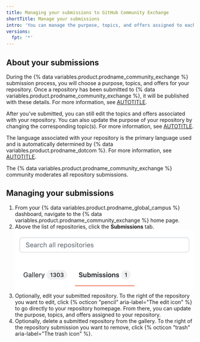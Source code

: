 ```yaml
---
title: Managing your submissions to GitHub Community Exchange
shortTitle: Manage your submissions
intro: 'You can manage the purpose, topics, and offers assigned to each of your repositories in the {% data variables.product.prodname_community_exchange %} gallery, or delete your repository submissions.'
versions:
  fpt: '*'
---
```


## About your submissions

During the {% data variables.product.prodname_community_exchange %} submission process, you will choose a purpose, topics, and offers for your repository. Once a repository has been submitted to {% data variables.product.prodname_community_exchange %}, it will be published with these details. For more information, see [AUTOTITLE](/education/contribute-with-github-community-exchange/submitting-your-repository-to-github-community-exchange).

After you've submitted, you can still edit the topics and offers associated with your repository. You can also update the purpose of your repository by changing the corresponding topic(s). For more information, see [AUTOTITLE](/repositories/managing-your-repositorys-settings-and-features/customizing-your-repository/classifying-your-repository-with-topics).

The language associated with your repository is the primary language used and is automatically determined by {% data variables.product.prodname_dotcom %}. For more information, see [AUTOTITLE](/repositories/managing-your-repositorys-settings-and-features/customizing-your-repository/about-repository-languages).

The {% data variables.product.prodname_community_exchange %} community moderates all repository submissions.

## Managing your submissions

1. From your {% data variables.product.prodname_global_campus %} dashboard, navigate to the {% data variables.product.prodname_community_exchange %} home page.
1. Above the list of repositories, click the **Submissions** tab.
   ![Screenshot of the "Submissions" tab, under the search bar and next to the "Gallery" tab, on the GitHub Community Exchange home page.](/assets/images/help/education/community-exchange-submissions-tab.png)
1. Optionally, edit your submitted repository. To the right of the repository you want to edit, click {% octicon "pencil" aria-label="The edit icon" %} to go directly to your repository homepage. From there, you can update the purpose, topics, and offers assigned to your repository.
1. Optionally, delete a submitted repository from the gallery. To the right of the repository submission you want to remove, click {% octicon "trash" aria-label="The trash icon" %}.
